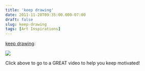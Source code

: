 ```yaml
---
title: 'keep drawing'
date: 2011-11-28T09:35:00.000-07:00
draft: false
slug: keep-drawing
tags: [Art Inspirations]
---
```


[keep drawing](http://player.vimeo.com/video/31956969?autoplay=1):  

![](http://player.vimeo.com/video/31956969?autoplay=1)

  
Click above to go to a GREAT video to help you keep motivated!